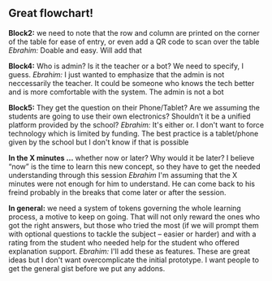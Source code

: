 ## __Great flowchart!__

__Block2:__ we need to note that the row and column are printed on the corner of the table for ease of entry, or even add a QR code to scan over the table
*Ebrahim:* Doable and easy. Will add that

__Block4:__ Who is admin? Is it the teacher or a bot? We need to specify, I guess.
*Ebrahim:* I just wanted to emphasize that the admin is not neccessarily the teacher. It could be someone who knows the tech better and is more comfortable with the system. The admin is not a bot

__Block5:__ They get the question on their Phone/Tablet? Are we assuming the students are going to use their own electronics? Shouldn’t it be a unified platform provided by the school?
*Ebrahim:* It's either or. I don't want to force technology which is limited by funding. The best practice is a tablet/phone given by the school but I don't know if that is possible

__In the X minutes …__ whether now or later? Why would it be later? I believe “now” is the time to learn this new concept, so they have to get the needed understanding through this session
*Ebrahim* I'm assuming that the X minutes were not enough for him to understand. He can come back to his freind probably in the breaks that come later or after the session.

__In general:__ we need a system of tokens governing the whole learning process, a motive to keep on going. That will not only reward the ones who got the right answers, but those who tried the most (if we will prompt them with optional questions to tackle the subject – easier or harder) and with a rating from the student who needed help for the student who offered explanation support.
*Ebrahim:* I'll add these as features. These are great ideas but I don't want overcomplicate the initial prototype. I want people to get the general gist before we put any addons.
